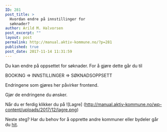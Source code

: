 ```yaml
---
ID: 281
post_title: >
  Hvordan endre på innstillinger for
  søknader?
author: Arild M. Halvorsen
post_excerpt: ""
layout: post
permalink: http://manual.aktiv-kommune.no/?p=281
published: true
post_date: 2017-11-14 11:31:59
---
```

Du kan endre på oppsettet for søknader. For å gjøre dette går du til

BOOKING => INNSTILLINGER => SØKNADSOPPSETT

Endringene som gjøres her påvirker frontend.

Gjør de endringene du ønsker.


Når du er ferdig klikker du på
![Lagre] (http://manual.aktiv-kommune.no/wp-content/uploads/2017/12/lagre.png)


Neste steg? Har du behov for å opprette andre kommuner eller bydeler går du [hit](https://manual.aktiv-kommune.no/?p=291).